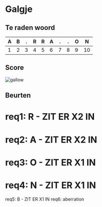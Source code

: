 # Galgje

## Te raden woord

|A|B|.|R|R|A|.|.|O|N |
|-|-|-|-|-|-|-|-|-|- |
|1|2|3|4|5|6|7|8|9|10|

## Score
![gallow](./images/1.png)

## Beurten

req1: R - ZIT ER X2 IN
=======
req2: A - ZIT ER X2 IN
=======
req3: O - ZIT ER X1 IN
=======
req4: N - ZIT ER X1 IN
=======
req5: B - ZIT ER X1 IN
req6: aberration
